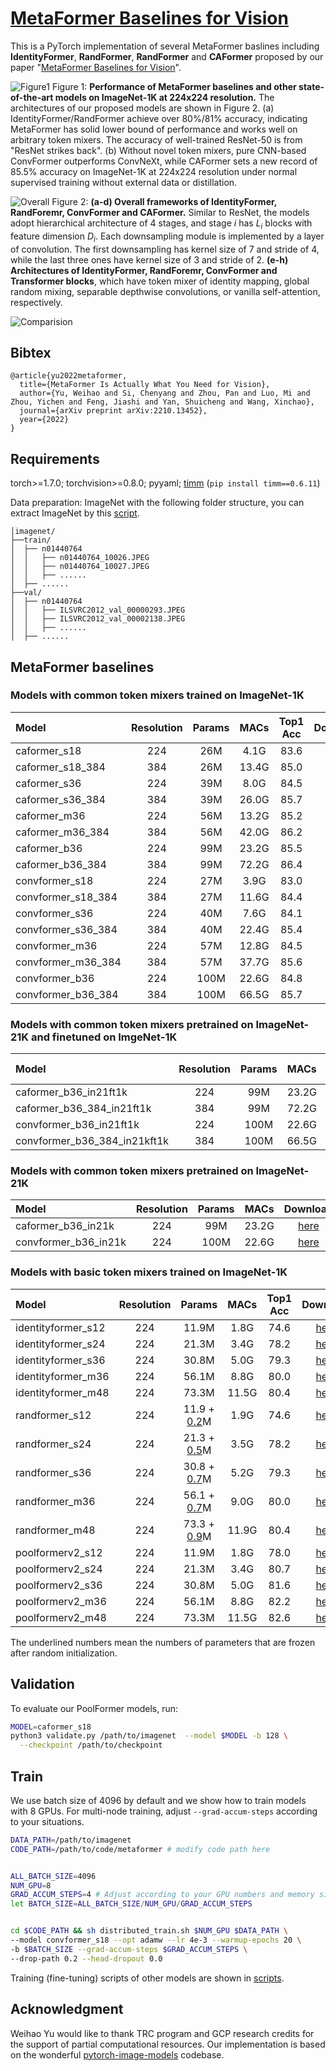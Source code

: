 # [MetaFormer Baselines for Vision](https://arxiv.org/abs/2210.13452)


This is a PyTorch implementation of several MetaFormer baslines including **IdentityFormer**, **RandFormer**, **RandFormer** and **CAFormer** proposed by our paper "[MetaFormer Baselines for Vision](https://arxiv.org/abs/2210.13452)".

![Figure1](https://user-images.githubusercontent.com/49296856/197580831-fc937e24-9941-4794-b99d-822748fa0f11.png)
Figure 1: **Performance of MetaFormer baselines and other state-of-the-art models on ImageNet-1K at 224x224 resolution.** The architectures of our proposed models are shown in Figure 2. (a) IdentityFormer/RandFormer achieve over 80%/81% accuracy, indicating MetaFormer has solid lower bound of performance and works well on arbitrary token mixers. The accuracy of well-trained ResNet-50 is from "ResNet strikes back". (b) Without novel token mixers, pure CNN-based ConvFormer outperforms ConvNeXt, while CAFormer sets a new record of 85.5% accuracy on ImageNet-1K at 224x224 resolution under normal supervised training without external data or distillation.

![Overall](https://user-images.githubusercontent.com/15921929/197650554-f387ceb0-fcd4-4e04-9523-1a33be9e9305.png)
Figure 2: **(a-d)  Overall frameworks of IdentityFormer, RandForemr, ConvFormer and CAFormer.** Similar to ResNet, the models adopt hierarchical architecture of 4 stages, and stage $i$ has  $L_i$ blocks with feature dimension $D_i$. Each downsampling module is implemented by a layer of convolution. The first downsampling has kernel size of 7 and stride of 4, while the last three ones have kernel size of 3 and stride of 2. **(e-h) Architectures of IdentityFormer, RandForemr, ConvFormer and Transformer blocks**, which have token mixer of identity mapping, global random mixing, separable depthwise convolutions, or vanilla self-attention, respectively. 

![Comparision](https://user-images.githubusercontent.com/49296856/197601575-6a19ed8c-7bc2-433b-895b-e5363358ea77.png)



## Bibtex
```
@article{yu2022metaformer,
  title={MetaFormer Is Actually What You Need for Vision},
  author={Yu, Weihao and Si, Chenyang and Zhou, Pan and Luo, Mi and Zhou, Yichen and Feng, Jiashi and Yan, Shuicheng and Wang, Xinchao},
  journal={arXiv preprint arXiv:2210.13452},
  year={2022}
}
```



## Requirements

torch>=1.7.0; torchvision>=0.8.0; pyyaml; [timm](https://github.com/rwightman/pytorch-image-models) (`pip install timm==0.6.11`)

Data preparation: ImageNet with the following folder structure, you can extract ImageNet by this [script](https://gist.github.com/BIGBALLON/8a71d225eff18d88e469e6ea9b39cef4).

```
│imagenet/
├──train/
│  ├── n01440764
│  │   ├── n01440764_10026.JPEG
│  │   ├── n01440764_10027.JPEG
│  │   ├── ......
│  ├── ......
├──val/
│  ├── n01440764
│  │   ├── ILSVRC2012_val_00000293.JPEG
│  │   ├── ILSVRC2012_val_00002138.JPEG
│  │   ├── ......
│  ├── ......
```


## MetaFormer baselines 
### Models with common token mixers trained on ImageNet-1K
| Model | Resolution | Params | MACs | Top1 Acc | Download |
| :---     |   :---:    |  :---: |  :---:  |  :---:  |  :---:  |
| caformer_s18 | 224 | 26M | 4.1G |  83.6 | [here](https://huggingface.co/sail/dl/resolve/main/caformer/caformer_s18.pth) |
| caformer_s18_384 | 384 | 26M | 13.4G |  85.0 | [here](https://huggingface.co/sail/dl/resolve/main/caformer/caformer_s18_384.pth) |
| caformer_s36 | 224 | 39M | 8.0G |  84.5 | [here](https://huggingface.co/sail/dl/resolve/main/caformer/caformer_s36.pth) |
| caformer_s36_384 | 384 | 39M | 26.0G |  85.7 | [here](https://huggingface.co/sail/dl/resolve/main/caformer/caformer_s36_384.pth) |
| caformer_m36 | 224 | 56M | 13.2G |  85.2 | [here](https://huggingface.co/sail/dl/resolve/main/caformer/caformer_m36.pth) |
| caformer_m36_384 | 384 | 56M | 42.0G |  86.2 | [here](https://huggingface.co/sail/dl/resolve/main/caformer/caformer_m36_384.pth) |
| caformer_b36 | 224 | 99M | 23.2G |  85.5 | [here](https://huggingface.co/sail/dl/resolve/main/caformer/caformer_b36.pth) |
| caformer_b36_384 | 384 | 99M | 72.2G |  86.4 | [here](https://huggingface.co/sail/dl/resolve/main/caformer/caformer_b36_384.pth) |
| convformer_s18 | 224 | 27M | 3.9G |  83.0 | [here](https://huggingface.co/sail/dl/resolve/main/convformer/convformer_s18.pth) |
| convformer_s18_384 | 384 | 27M | 11.6G |  84.4 | [here](https://huggingface.co/sail/dl/resolve/main/convformer/convformer_s18_384.pth) |
| convformer_s36 | 224 | 40M | 7.6G |  84.1 | [here](https://huggingface.co/sail/dl/resolve/main/convformer/convformer_s36.pth) |
| convformer_s36_384 | 384 | 40M | 22.4G |  85.4 | [here](https://huggingface.co/sail/dl/resolve/main/convformer/convformer_s36_384.pth) |
| convformer_m36 | 224 | 57M | 12.8G |  84.5 | [here](https://huggingface.co/sail/dl/resolve/main/convformer/convformer_m36.pth) |
| convformer_m36_384 | 384 | 57M | 37.7G |  85.6 | [here](https://huggingface.co/sail/dl/resolve/main/convformer/convformer_m36_384.pth) |
| convformer_b36 | 224 | 100M | 22.6G |  84.8 | [here](https://huggingface.co/sail/dl/resolve/main/convformer/convformer_b36.pth) |
| convformer_b36_384 | 384 | 100M | 66.5G |  85.7 | [here](https://huggingface.co/sail/dl/resolve/main/convformer/convformer_b36_384.pth) |


### Models with common token mixers pretrained on ImageNet-21K and finetuned on ImgeNet-1K
| Model | Resolution | Params | MACs | Top1 Acc | Download |
| :---     |   :---:    |  :---: |  :---:  |  :---:  |  :---:  |
| caformer_b36_in21ft1k | 224 | 99M | 23.2G |  87.4 | [here](https://huggingface.co/sail/dl/resolve/main/caformer/caformer_b36_in21ft1k.pth) |
| caformer_b36_384_in21ft1k | 384 | 99M | 72.2G |  88.1 | [here](https://huggingface.co/sail/dl/resolve/main/caformer/caformer_b36_384_in21ft1k.pth) |
| convformer_b36_in21ft1k | 224 | 100M | 22.6G |  87.0 | [here](https://huggingface.co/sail/dl/resolve/main/convformer/convformer_b36_in21ft1k.pth) |
| convformer_b36_384_in21kft1k | 384 | 100M | 66.5G |  87.6 | [here](https://huggingface.co/sail/dl/resolve/main/convformer/convformer_b36_384_in21ft1k.pth) |


### Models with common token mixers pretrained on ImageNet-21K
| Model | Resolution | Params | MACs | Download |
| :---     |   :---:    |  :---: |  :---:  |  :---:  |
| caformer_b36_in21k | 224 | 99M | 23.2G | [here](https://huggingface.co/sail/dl/resolve/main/caformer/caformer_b36_in21k.pth) |
| convformer_b36_in21k | 224 | 100M | 22.6G | [here](https://huggingface.co/sail/dl/resolve/main/convformer/convformer_b36_in21k.pth) |


### Models with basic token mixers trained on ImageNet-1K
| Model | Resolution | Params | MACs | Top1 Acc | Download |
| :---     |   :---:    |  :---: |  :---:  |  :---:  |  :---:  |
| identityformer_s12 | 224 | 11.9M | 1.8G |  74.6 | [here](https://huggingface.co/sail/dl/resolve/main/identityformer/identityformer_s12.pth) |
| identityformer_s24 | 224 | 21.3M | 3.4G |  78.2 | [here](https://huggingface.co/sail/dl/resolve/main/identityformer/identityformer_s24.pth) |
| identityformer_s36 | 224 | 30.8M | 5.0G |  79.3 | [here](https://huggingface.co/sail/dl/resolve/main/identityformer/identityformer_s36.pth) |
| identityformer_m36 | 224 | 56.1M | 8.8G |  80.0 | [here](https://huggingface.co/sail/dl/resolve/main/identityformer/identityformer_m36.pth) |
| identityformer_m48 | 224 | 73.3M | 11.5G |  80.4 | [here](https://huggingface.co/sail/dl/resolve/main/identityformer/identityformer_m48.pth) |
| randformer_s12 | 224 | 11.9 + <u>0.2</u>M | 1.9G |  74.6 | [here](https://huggingface.co/sail/dl/resolve/main/randformer/randformer_s12.pth) |
| randformer_s24 | 224 | 21.3 + <u>0.5</u>M | 3.5G |  78.2 | [here](https://huggingface.co/sail/dl/resolve/main/randformer/randformer_s24.pth) |
| randformer_s36 | 224 | 30.8 + <u>0.7</u>M | 5.2G |  79.3 | [here](https://huggingface.co/sail/dl/resolve/main/randformer/randformer_s36.pth) |
| randformer_m36 | 224 | 56.1 + <u>0.7</u>M | 9.0G |  80.0 | [here](https://huggingface.co/sail/dl/resolve/main/randformer/randformer_m36.pth) |
| randformer_m48 | 224 | 73.3 + <u>0.9</u>M | 11.9G |  80.4 | [here](https://huggingface.co/sail/dl/resolve/main/randformer/randformer_m48.pth) |
| poolformerv2_s12 | 224 | 11.9M | 1.8G |  78.0 | [here](https://huggingface.co/sail/dl/resolve/main/poolformerv2/poolformerv2_s12.pth) |
| poolformerv2_s24 | 224 | 21.3M | 3.4G |  80.7 | [here](https://huggingface.co/sail/dl/resolve/main/poolformerv2/poolformerv2_s24.pth) |
| poolformerv2_s36 | 224 | 30.8M | 5.0G |  81.6 | [here](https://huggingface.co/sail/dl/resolve/main/poolformerv2/poolformerv2_s36.pth) |
| poolformerv2_m36 | 224 | 56.1M | 8.8G |  82.2 | [here](https://huggingface.co/sail/dl/resolve/main/poolformerv2/poolformerv2_m36.pth) |
| poolformerv2_m48 | 224 | 73.3M | 11.5G |  82.6 | [here](https://huggingface.co/sail/dl/resolve/main/poolformerv2/poolformerv2_m48.pth) |

The underlined numbers mean the numbers of parameters that are frozen after random initialization.

## Validation

To evaluate our PoolFormer models, run:

```bash
MODEL=caformer_s18
python3 validate.py /path/to/imagenet  --model $MODEL -b 128 \
  --checkpoint /path/to/checkpoint 
```



## Train
We use batch size of 4096 by default and we show how to train models with 8 GPUs. For multi-node training, adjust `--grad-accum-steps` according to your situations.


```bash
DATA_PATH=/path/to/imagenet
CODE_PATH=/path/to/code/metaformer # modify code path here


ALL_BATCH_SIZE=4096
NUM_GPU=8
GRAD_ACCUM_STEPS=4 # Adjust according to your GPU numbers and memory size.
let BATCH_SIZE=ALL_BATCH_SIZE/NUM_GPU/GRAD_ACCUM_STEPS


cd $CODE_PATH && sh distributed_train.sh $NUM_GPU $DATA_PATH \
--model convformer_s18 --opt adamw --lr 4e-3 --warmup-epochs 20 \
-b $BATCH_SIZE --grad-accum-steps $GRAD_ACCUM_STEPS \
--drop-path 0.2 --head-dropout 0.0
```
Training (fine-tuning) scripts of other models are shown in [scripts](/scripts/).

## Acknowledgment
Weihao Yu would like to thank TRC program and GCP research credits for the support of partial computational resources. Our implementation is based on the wonderful [pytorch-image-models](https://github.com/rwightman/pytorch-image-models) codebase.